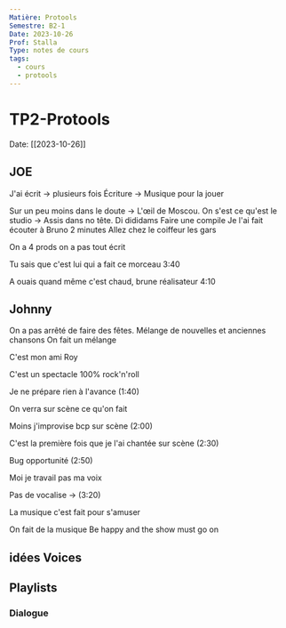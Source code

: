 ```yaml
---
Matière: Protools
Semestre: B2-1
Date: 2023-10-26
Prof: Stalla
Type: notes de cours
tags:
  - cours
  - protools
---
```

# TP2-Protools
Date: [[2023-10-26]] 

## JOE
J'ai écrit → plusieurs fois
Écriture → Musique pour la jouer

Sur un peu moins dans le doute → L'œil de Moscou. 
On s'est ce qu'est le studio → Assis dans no tête. 
Di dididams 
Faire une compile
Je l'ai fait écouter à Bruno 2 minutes 
Allez chez le coiffeur les gars

On a 4 prods on a pas tout écrit 

Tu sais que c'est lui qui a fait ce morceau 3:40 

A ouais quand même c'est chaud, brune réalisateur 4:10

## Johnny
On a pas arrêté de faire des fêtes. 
Mélange de nouvelles et anciennes chansons
On fait un mélange 

C'est mon ami Roy 

C'est un spectacle 100% rock'n'roll 

Je ne prépare rien à l'avance (1:40)

On verra sur scène ce qu'on fait

Moins j'improvise bcp sur scène (2:00)

C'est la première fois que je l'ai chantée sur scène (2:30) 

Bug opportunité (2:50)

Moi je travail pas ma voix

Pas de vocalise → (3:20)

La musique c'est fait pour s'amuser 

On fait de la musique 
Be happy and the show must go on 
## idées Voices

## Playlists
### Dialogue
